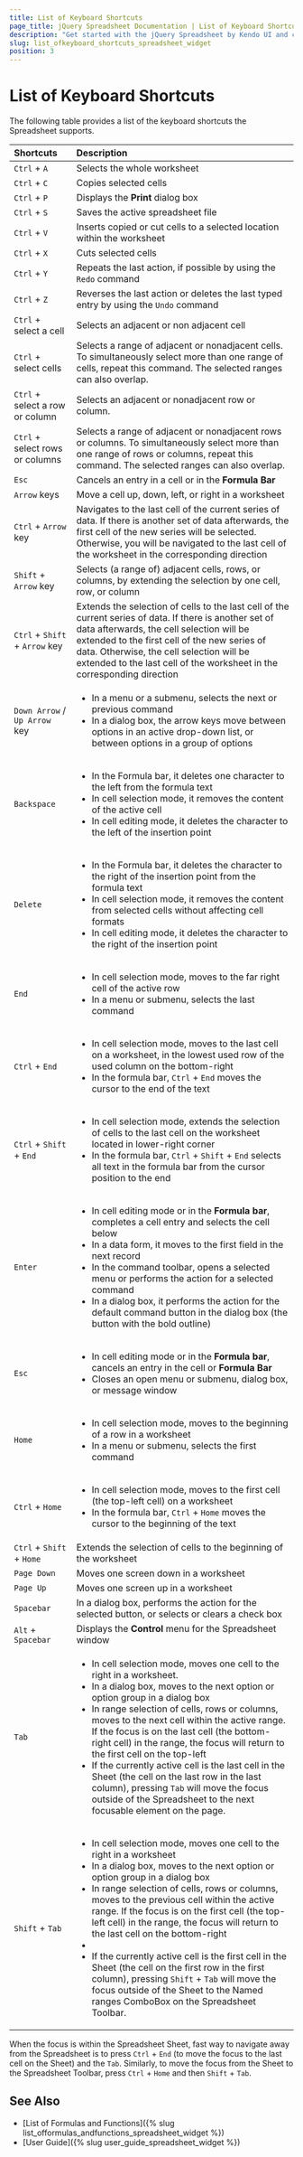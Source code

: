 ```yaml
---
title: List of Keyboard Shortcuts
page_title: jQuery Spreadsheet Documentation | List of Keyboard Shortcuts | Kendo UI
description: "Get started with the jQuery Spreadsheet by Kendo UI and check out the list of its keyboard shortcuts."
slug: list_ofkeyboard_shortcuts_spreadsheet_widget
position: 3
---
```


# List of Keyboard Shortcuts

The following table provides a list of the keyboard shortcuts the Spreadsheet supports.

| Shortcuts | Description |
| :--- | :--- |
| `Ctrl` + `A` | Selects the whole worksheet |
| `Ctrl` + `C` | Copies selected cells |
| `Ctrl` + `P` | Displays the **Print** dialog box |
| `Ctrl` + `S` | Saves the active spreadsheet file |
| `Ctrl` + `V` | Inserts copied or cut cells to a selected location within the worksheet |
| `Ctrl` + `X` | Cuts selected cells |
| `Ctrl` + `Y` | Repeats the last action, if possible by using the `Redo` command |
| `Ctrl` + `Z` | Reverses the last action or deletes the last typed entry by using the `Undo` command |
| `Ctrl` + select a cell | Selects an adjacent or non adjacent cell |
| `Ctrl` + select cells | Selects a range of adjacent or nonadjacent cells. To simultaneously select more than one range of cells, repeat this command. The selected ranges can also overlap. |
| `Ctrl` + select a row or column | Selects an adjacent or nonadjacent row or column. |
| `Ctrl` + select rows or columns | Selects a range of adjacent or nonadjacent rows or columns. To simultaneously select more than one range of rows or columns, repeat this command. The selected ranges can also overlap. |
| `Esc` | Cancels an entry in a cell or in the **Formula Bar** |
| `Arrow` keys | Move a cell up, down, left, or right in a worksheet |
| `Ctrl` + `Arrow` key | Navigates to the last cell of the current series of data. If there is another set of data afterwards, the first cell of the new series will be selected. Otherwise, you will be navigated to the last cell of the worksheet in the corresponding direction |
| `Shift` + `Arrow` key | Selects (a range of) adjacent cells, rows, or columns, by extending the selection by one cell, row, or column |
| `Ctrl` + `Shift` + `Arrow` key | Extends the selection of cells to the last cell of the current series of data. If there is another set of data afterwards, the cell selection will be extended to the first cell of the new series of data. Otherwise, the cell selection will be extended to the last cell of the worksheet in the corresponding direction |
| `Down Arrow` / `Up Arrow` key | <ul><li>In a menu or a submenu, selects the next or previous command</li> <li>In a dialog box, the arrow keys move between options in an active drop-down list, or between options in a group of options</li></ul> |
| `Backspace` | <ul><li>In the Formula bar, it deletes one character to the left from the formula text</li> <li>In cell selection mode, it removes the content of the active cell</li> <li>In cell editing mode, it deletes the character to the left of the insertion point</li></ul> |
| `Delete` | <ul><li>In the Formula bar, it deletes the character to the right of the insertion point from the formula text</li><li>In cell selection mode, it removes the content from selected cells without affecting cell formats</li> <li>In cell editing mode, it deletes the character to the right of the insertion point</li></ul> |
| `End` | <ul><li>In cell selection mode, moves to the far right cell of the active row</li> <li>In a menu or submenu, selects the last command</li></ul>
| `Ctrl` + `End` | <ul><li>In cell selection mode, moves to the last cell on a worksheet, in the lowest used row of the used column on the bottom-right</li> <li>In the formula bar, `Ctrl` + `End` moves the cursor to the end of the text</li> </ul> |
| `Ctrl` + `Shift` + `End` | <ul><li>In cell selection mode, extends the selection of cells to the last cell on the worksheet located in lower-right corner</li> <li>In the formula bar, `Ctrl` + `Shift` + `End` selects all text in the formula bar from the cursor position to the end</li></ul> |
| `Enter` | <ul><li>In cell editing mode or in the **Formula bar**, completes a cell entry and selects the cell below</li> <li>In a data form, it moves to the first field in the next record</li> <li>In the command toolbar, opens a selected menu or performs the action for a selected command</li> <li>In a dialog box, it performs the action for the default command button in the dialog box (the button with the bold outline)</li></ul> |
| `Esc` | <ul><li>In cell editing mode or in the **Formula bar**, cancels an entry in the cell or **Formula Bar**</li> <li>Closes an open menu or submenu, dialog box, or message window</li></ul> |
| `Home` | <ul><li>In cell selection mode, moves to the beginning of a row in a worksheet</li> <li>In a menu or submenu, selects the first command</li></ul> |
| `Ctrl` + `Home` | <ul><li>In cell selection mode, moves to the first cell (the top-left cell) on a worksheet</li> <li>In the formula bar, `Ctrl` + `Home` moves the cursor to the beginning of the text</li> </ul> |
| `Ctrl` + `Shift` + `Home` | Extends the selection of cells to the beginning of the worksheet |
| `Page Down` | Moves one screen down in a worksheet |
| `Page Up` | Moves one screen up in a worksheet |
| `Spacebar` | In a dialog box, performs the action for the selected button, or selects or clears a check box |
| `Alt` + `Spacebar` | Displays the **Control** menu for the Spreadsheet window |
| `Tab` | <ul><li>In cell selection mode, moves one cell to the right in a worksheet.</li> <li>In a dialog box, moves to the next option or option group in a dialog box</li> <li>In range selection of cells, rows or columns, moves to the next cell within the active range. If the focus is on the last cell (the bottom-right cell) in the range, the focus will return to the first cell on the top-left</li><li>If the currently active cell is the last cell in the Sheet (the cell on the last row in the last column), pressing `Tab` will move the focus outside of the Spreadsheet to the next focusable element on the page.</li></ul> |
| `Shift` + `Tab` | <ul><li>In cell selection mode, moves one cell to the right in a worksheet</li> <li>In a dialog box, moves to the next option or option group in a dialog box</li> <li>In range selection of cells, rows or columns, moves to the previous cell within the active range. If the focus is on the first cell (the top-left cell) in the range, the focus will return to the last cell on the bottom-right</li> <li><li>If the currently active cell is the first cell in the Sheet (the cell on the first row in the first column), pressing `Shift` + `Tab` will move the focus outside of the Sheet to the Named ranges ComboBox on the Spreadsheet Toolbar.</li></li></ul> |

When the focus is within the Spreadsheet Sheet, fast way to navigate away from the Spreadsheet is to press `Ctrl` + `End` (to move the focus to the last cell on the Sheet) and the `Tab`. Similarly, to move the focus from the Sheet to the Spreadsheet Toolbar, press `Ctrl` + `Home` and then `Shift` + `Tab`.

## See Also

* [List of Formulas and Functions]({% slug list_offormulas_andfunctions_spreadsheet_widget %})
* [User Guide]({% slug user_guide_spreadsheet_widget %})
